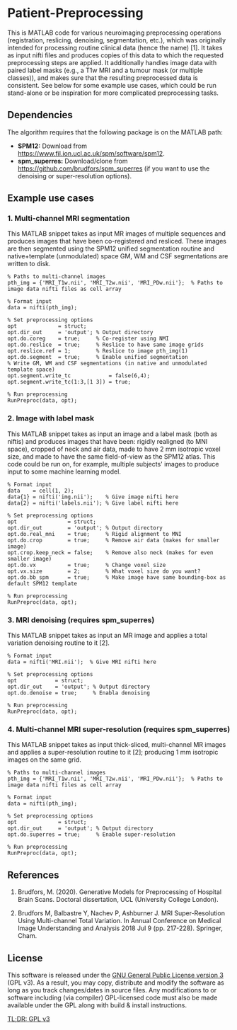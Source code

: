 # Patient-Preprocessing

This is MATLAB code for various neuroimaging preprocessing operations (registration, reslicing, denoising, segmentation, etc.), which was originally intended for processing routine clinical data (hence the name) [1]. It takes as input nifti files and produces copies of this data to which the requested preprocessing steps are applied. It additionally handles image data with paired label masks (e.g., a T1w MRI and a tumour mask (or multiple classes)), and makes sure that the resulting preprocessed data is consistent. See below for some example use cases, which could be run stand-alone or be inspiration for more complicated preprocessing tasks.

## Dependencies

The algorithm requires that the following package is on the MATLAB path:
* **SPM12:** Download from https://www.fil.ion.ucl.ac.uk/spm/software/spm12.
* **spm_superres:** Download/clone from https://github.com/brudfors/spm_superres (if you want to use the denoising or super-resolution options).

## Example use cases

### 1. Multi-channel MRI segmentation

This MATLAB snippet takes as input MR images of multiple sequences and produces images that have been co-registered and resliced. These images are then segmented using the SPM12 unified segmentation routine and native+template (unmodulated) space GM, WM and CSF segmentations are written to disk.
```
% Paths to multi-channel images
pth_img = {'MRI_T1w.nii', 'MRI_T2w.nii', 'MRI_PDw.nii'};  % Paths to image data nifti files as cell array

% Format input
data = nifti(pth_img);

% Set preprocessing options
opt             = struct;    
opt.dir_out     = 'output'; % Output directory
opt.do.coreg    = true;     % Co-register using NMI
opt.do.reslice  = true;     % Reslice to have same image grids
opt.reslice.ref = 1;        % Reslice to image pth_img(1)
opt.do.segment  = true;     % Enable unified segmentation
% Write GM, WM and CSF segmentations (in native and unmodulated template space)
opt.segment.write_tc            = false(6,4);  
opt.segment.write_tc(1:3,[1 3]) = true;

% Run preprocessing
RunPreproc(data, opt);
```

### 2. Image with label mask

This MATLAB snippet takes as input an image and a label mask (both as niftis) and produces images that have been: rigidly realigned (to MNI space), cropped of neck and air data, made to have 2 mm isotropic voxel size, and made to have the same field-of-view as the SPM12 atlas. This code could be run on, for example, multiple subjects' images to produce input to some machine learning model.
```
% Format input
data    = cell(1, 2);
data{1} = nifti('img.nii');    % Give image nifti here
data{2} = nifti('labels.nii'); % Give label nifti here

% Set preprocessing options
opt                = struct;    
opt.dir_out        = 'output'; % Output directory
opt.do.real_mni    = true;     % Rigid alignment to MNI
opt.do.crop        = true;     % Remove air data (makes for smaller image)
opt.crop.keep_neck = false;    % Remove also neck (makes for even smaller image)
opt.do.vx          = true;     % Change voxel size
opt.vx.size        = 2;        % What voxel size do you want?
opt.do.bb_spm      = true;     % Make image have same bounding-box as default SPM12 template
  
% Run preprocessing
RunPreproc(data, opt);
```

### 3. MRI denoising (requires spm_superres)

This MATLAB snippet takes as input an MR image and applies a total variation denoising routine to it [2].
```
% Format input
data = nifti('MRI.nii');  % Give MRI nifti here

% Set preprocessing options
opt            = struct;    
opt.dir_out    = 'output'; % Output directory
opt.do.denoise = true;     % Enabla denoising
    
% Run preprocessing
RunPreproc(data, opt);
```

### 4. Multi-channel MRI super-resolution (requires spm_superres)

This MATLAB snippet takes as input thick-sliced, multi-channel MR images and applies a super-resolution routine to it [2]; producing 1 mm isotropic images on the same grid.
```
% Paths to multi-channel images
pth_img = {'MRI_T1w.nii', 'MRI_T2w.nii', 'MRI_PDw.nii'};  % Paths to image data nifti files as cell array

% Format input
data = nifti(pth_img);

% Set preprocessing options
opt             = struct;    
opt.dir_out     = 'output'; % Output directory
opt.do.superres = true;     % Enable super-resolution
    
% Run preprocessing
RunPreproc(data, opt);
```

## References

1. Brudfors, M. (2020). 
Generative Models for Preprocessing of Hospital Brain Scans.
Doctoral dissertation, UCL (University College London).

2. Brudfors M, Balbastre Y, Nachev P, Ashburner J.
MRI Super-Resolution Using Multi-channel Total Variation.
In Annual Conference on Medical Image Understanding and Analysis
2018 Jul 9 (pp. 217-228). Springer, Cham.    

## License

This software is released under the [GNU General Public License version 3](LICENSE) (GPL v3). As a result, you may copy, distribute and modify the software as long as you track changes/dates in source files. Any modifications to or software including (via compiler) GPL-licensed code must also be made available under the GPL along with build & install instructions.

[TL;DR: GPL v3](https://tldrlegal.com/license/gnu-general-public-license-v3-(gpl-3))
